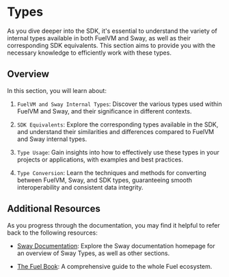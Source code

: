 # Types

As you dive deeper into the SDK, it's essential to understand the variety of internal types available in both FuelVM and Sway, as well as their corresponding SDK equivalents. This section aims to provide you with the necessary knowledge to efficiently work with these types.

## Overview

In this section, you will learn about:

1. `FuelVM and Sway Internal Types`: Discover the various types used within FuelVM and Sway, and their significance in different contexts.

2. `SDK Equivalents`: Explore the corresponding types available in the SDK, and understand their similarities and differences compared to FuelVM and Sway internal types.

3. `Type Usage`: Gain insights into how to effectively use these types in your projects or applications, with examples and best practices.

4. `Type Conversion`: Learn the techniques and methods for converting between FuelVM, Sway, and SDK types, guaranteeing smooth interoperability and consistent data integrity.

## Additional Resources

As you progress through the documentation, you may find it helpful to refer back to the following resources:

- [Sway Documentation](https://fuellabs.github.io/sway/): Explore the Sway documentation homepage for an overview of Sway Types, as well as other sections.

- [The Fuel Book](https://fuelbook.fuel.network/master/index.html): A comprehensive guide to the whole Fuel ecosystem.
